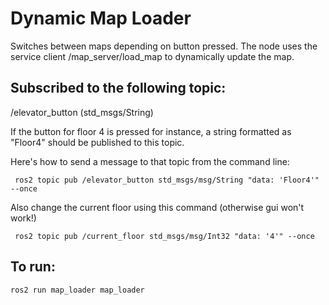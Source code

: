 # Dynamic Map Loader
Switches between maps depending on button pressed. 
The node uses the service client /map_server/load_map to dynamically update the map. 


## Subscribed to the following topic:
/elevator_button (std_msgs/String)

If the button for floor 4 is pressed for instance, a string formatted as "Floor4" should be published to this topic. 

Here's how to send a message to that topic from the command line: 

 ```  ros2 topic pub /elevator_button std_msgs/msg/String "data: 'Floor4'" --once ```

 Also change the current floor using this command (otherwise gui won't work!)

  ```  ros2 topic pub /current_floor std_msgs/msg/Int32 "data: '4'" --once ```

## To run:
```ros2 run map_loader map_loader```
